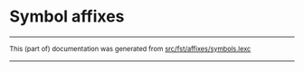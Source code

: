 
# Symbol affixes

* * *

<small>This (part of) documentation was generated from [src/fst/affixes/symbols.lexc](https://github.com/giellalt/lang-luo/blob/main/src/fst/affixes/symbols.lexc)</small>

---

